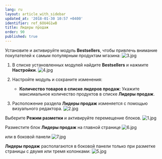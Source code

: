 ```yaml
---
lang: ru
layout: article_with_sidebar
updated_at: '2018-01-30 10:57 +0400'
identifier: ref_6OU4G1wB
title: Лидеры продаж
order: 90
published: true
---
```

Установите и активируйте модуль **Bestsellers**, чтобы привлечь внимание покупателей к самым популярным продуктам мгазина:
![3.jpg]({{site.baseurl}}/attachments/ref_6OU4G1wB/3.jpg)

1.  В списке установленных модулей найдите **Bestsellers** и нажмите **Настройки**.
    ![4.jpg]({{site.baseurl}}/attachments/ref_6OU4G1wB/4.jpg)

2. Настройте модуль и сохраните изменения:
    
    *   **Количество товаров в списке лидеров продаж**: Укажите максимальное количество продуктов в списке **Лидеры продаж**.
    
3. Расположение раздела **Лидеры продаж** изменяется с помощью визуального редактора.
![2.jpg]({{site.baseurl}}/attachments/ref_6OU4G1wB/2.jpg)

Выберите **Режим разметки** и активируйте перемещение блоков.
![1.jpg]({{site.baseurl}}/attachments/ref_6OU4G1wB/1.jpg)

Разместите блок **Лидеры продаж** на главной странице
![6.jpg]({{site.baseurl}}/attachments/ref_6OU4G1wB/6.jpg)

или в боковой панели
![7.jpg]({{site.baseurl}}/attachments/ref_6OU4G1wB/7.jpg)

**Лидеры продаж** располагаются в боковой панели только при разметке страницы с двумя или тремя колонками:
![5.jpg]({{site.baseurl}}/attachments/ref_6OU4G1wB/5.jpg)
